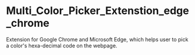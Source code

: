 # Multi_Color_Picker_Extenstion_edge_chrome

Extension for Google Chrome and Microsoft Edge, which helps user to pick a color's hexa-decimal code on the webpage.
